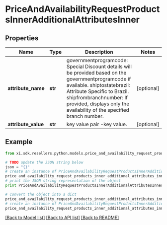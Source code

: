 # PriceAndAvailabilityRequestProductsInnerAdditionalAttributesInner


## Properties

Name | Type | Description | Notes
------------ | ------------- | ------------- | -------------
**attribute_name** | **str** | governmentprogramcode: Special Discount details will be provided based on the governmentprogramcode if available. shiptostatebrazil: Attribute Specific to Brazil. shipfrombranchnumber: If provided, displays only the availability of the specified branch number. | [optional] 
**attribute_value** | **str** | key value pair -key value. | [optional] 

## Example

```python
from xi.sdk.resellers.python.models.price_and_availability_request_products_inner_additional_attributes_inner import PriceAndAvailabilityRequestProductsInnerAdditionalAttributesInner

# TODO update the JSON string below
json = "{}"
# create an instance of PriceAndAvailabilityRequestProductsInnerAdditionalAttributesInner from a JSON string
price_and_availability_request_products_inner_additional_attributes_inner_instance = PriceAndAvailabilityRequestProductsInnerAdditionalAttributesInner.from_json(json)
# print the JSON string representation of the object
print PriceAndAvailabilityRequestProductsInnerAdditionalAttributesInner.to_json()

# convert the object into a dict
price_and_availability_request_products_inner_additional_attributes_inner_dict = price_and_availability_request_products_inner_additional_attributes_inner_instance.to_dict()
# create an instance of PriceAndAvailabilityRequestProductsInnerAdditionalAttributesInner from a dict
price_and_availability_request_products_inner_additional_attributes_inner_form_dict = price_and_availability_request_products_inner_additional_attributes_inner.from_dict(price_and_availability_request_products_inner_additional_attributes_inner_dict)
```
[[Back to Model list]](../README.md#documentation-for-models) [[Back to API list]](../README.md#documentation-for-api-endpoints) [[Back to README]](../README.md)


